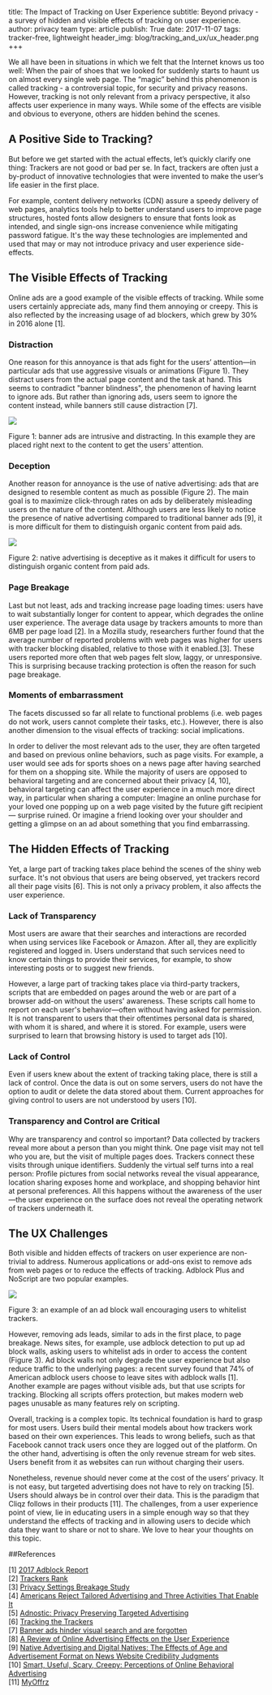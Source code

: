 title: The Impact of Tracking on User Experience
subtitle: Beyond privacy - a survey of hidden and visible effects of tracking on user experience.
author: privacy team
type: article
publish: True
date: 2017-11-07
tags: tracker-free, lightweight
header_img: blog/tracking_and_ux/ux_header.png
+++


We all have been in situations in which we felt that the 
Internet knows us too well: When the pair of shoes that we looked 
for suddenly starts to haunt us on almost every single web page. 
The “magic” behind this phenomenon is called tracking - a 
controversial topic, for security and privacy reasons. 
However, tracking is not only relevant from a privacy 
perspective, it also affects user experience in many ways. 
While some of the effects are visible and obvious to everyone, 
others are hidden behind the scenes.


## A Positive Side to Tracking?
But before we get started with the actual effects, let’s 
quickly clarify one thing: Trackers are not good or bad per se. 
In fact, trackers are often just a by-product of innovative 
technologies that were invented to make the user’s life 
easier in the first place.

For example, content delivery networks (CDN) assure a 
speedy delivery of web pages, analytics tools help to 
better understand users to improve page structures, 
hosted fonts allow designers to ensure that fonts 
look as intended, and single sign-ons increase 
convenience while mitigating password fatigue. 
It's the way these technologies are implemented and used 
that may or may not introduce privacy and user experience side-effects.


## The Visible Effects of Tracking

Online ads are a good example of the visible effects of tracking. 
While some users certainly appreciate ads, many find them annoying or creepy. 
This is also reflected by the increasing usage of ad blockers, 
which grew by 30% in 2016 alone [1].


### Distraction
One reason for this annoyance is that ads fight for the users’ 
attention—in particular ads that use aggressive visuals or 
animations (Figure 1). They distract users from the 
actual page content and the task at hand. This seems to 
contradict "banner blindness", the phenomenon of having 
learnt to ignore ads. But rather than ignoring ads, 
users seem to ignore the content instead, while 
banners still cause distraction [7]. 


<img src="../static/img/blog/tracking_and_ux/banner.png"/>
<p class="img-caption">Figure 1: banner ads are intrusive and distracting. In this example they are placed right next to the content to get the users’ attention.</p>

### Deception
Another reason for annoyance is the use of native 
advertising: ads that are designed to resemble content 
as much as possible (Figure 2). The main goal is to 
maximize click-through rates on ads by deliberately 
misleading users on the nature of the content. Although users are 
less likely to notice the presence of native advertising 
compared to traditional banner ads [9], it is more 
difficult for them to distinguish organic content from paid ads. 


<img src="../static/img/blog/tracking_and_ux/native2.png"/>
<p class="img-caption">Figure 2: native advertising is deceptive as it makes it difficult for users to distinguish organic content from paid ads.</p>


### Page Breakage
Last but not least, ads and tracking increase page loading 
times: users have to wait substantially longer for 
content to appear, which degrades the online user 
experience. The average data usage by trackers 
amounts to more than 6MB per page load [2]. In a Mozilla study, 
researchers further found that the average 
number of reported problems with web pages was higher for 
users with tracker blocking disabled, relative to those 
with it enabled.[3]. These users reported 
more often that web pages felt slow, laggy, or 
unresponsive. This is surprising because tracking 
protection is often the reason for such page breakage.

### Moments of embarrassment
The facets discussed so far all relate to functional 
problems (i.e. web pages do not work, users cannot 
complete their tasks, etc.). However, there is also 
another dimension to the visual effects of tracking: 
social implications. 

In order to deliver the most relevant ads to the user, 
they are often targeted and based on previous online 
behaviors, such as page visits. For example, a 
user would see ads for sports shoes on a news page 
after having searched for them on a shopping 
site. While the majority of users are opposed to 
behavioral targeting and are concerned about 
their privacy [4, 10], behavioral targeting can 
affect the user experience in a much more direct 
way, in particular when sharing a computer: Imagine 
an online purchase for your loved one popping up 
on a web page visited by the future gift recipient — surprise ruined.
Or imagine a friend looking over your shoulder and getting 
a glimpse on an ad about something that you find embarrassing. 



## The Hidden Effects of Tracking
Yet, a large part of tracking takes place behind the scenes of 
the shiny web surface. It's not obvious that users are 
being observed, yet trackers record all their page visits [6]. 
This is not only a privacy problem, it also affects 
the user experience.

### Lack of Transparency
Most users are aware that their searches and interactions 
are recorded when using services like Facebook or Amazon. 
After all, they are explicitly registered and logged in. 
Users understand that such services need to know 
certain things to provide their services, for example, 
to show interesting posts or to suggest new friends.

However, a large part of tracking takes place via 
third-party trackers, scripts that are embedded 
on pages around the web or are part of a browser 
add-on without the users' awareness. These scripts 
call home to report on each user's behavior—often 
without having asked for permission. It is not 
transparent to users that their oftentimes personal 
data is shared, with whom it is shared, and where 
it is stored. For example, users were surprised 
to learn that browsing history is used to target ads [10].


### Lack of Control
Even if users knew about the extent of tracking taking place, 
there is still a lack of control. Once the data is out 
on some servers, users do not have the option to audit 
or delete the data stored about them. Current approaches 
for giving control to users are not understood by users [10].

### Transparency and Control are Critical
Why are transparency and control so important? Data collected 
by trackers reveal more about a person than you might 
think. One page visit may not tell who you are, but 
the visit of multiple pages does. Trackers connect 
these visits through unique identifiers. Suddenly the 
virtual self turns into a real person: Profile pictures 
from social networks reveal the visual appearance, 
location sharing exposes home and workplace, and 
shopping behavior hint at personal preferences. 
All this happens without the awareness of the 
user—the user experience on the surface does not 
reveal the operating network of trackers underneath 
it.


## The UX Challenges
Both visible and hidden effects of trackers on user 
experience are non-trivial to address. Numerous applications 
or add-ons exist to remove ads from web pages or to 
reduce the effects of tracking. Adblock Plus and NoScript 
are two popular examples.


<img src="../static/img/blog/tracking_and_ux/adwall2.png"/>
<p class="img-caption">Figure 3: an example of an ad block wall encouraging users to whitelist trackers.</p>


However, removing ads leads, similar to ads in the first place, 
to page breakage. News sites, for example, use adblock 
detection to put up ad block walls, asking users to 
whitelist ads in order to access the content (Figure 3). 
Ad block walls not only degrade the user experience but 
also reduce traffic to the underlying pages: a recent 
survey found that 74% of American adblock users choose 
to leave sites with adblock walls [1]. Another example 
are pages without visible ads, but that use scripts 
for tracking. Blocking all scripts offers protection, 
but makes modern web pages unusable as many features 
rely on scripting.

Overall, tracking is a complex topic. Its technical 
foundation is hard to grasp for most users. Users 
build their mental models about how trackers work 
based on their own experiences. This leads to wrong 
beliefs, such as that Facebook cannot track users once 
they are logged out of the platform. On the 
other hand, advertising is often the only revenue 
stream for web sites. Users benefit from it as 
websites can run without charging their users. 

Nonetheless, revenue should never come at the cost of the users’ 
privacy. It is not easy, but targeted advertising does not 
have to rely on tracking [5]. Users should always be in 
control over their data. This is the paradigm that Cliqz 
follows in their products [11]. The challenges, from a user 
experience point of view, lie in educating users in a simple 
enough way so that they understand the effects of tracking 
and in allowing users to decide which data they want to 
share or not to share. We love to hear your thoughts on this topic.



##References

[1] [2017 Adblock Report](https://pagefair.com/blog/2017/adblockreport/) <br>
[2] [Trackers Rank](/trackers.html) <br>
[3] [Privacy Settings Breakage Study](https://docs.google.com/presentation/d/1OVtXAnyeBLX2N1yyZoTMP9AV_6HnI3mnXwIFlOL7yOA/edit) <br>
[4] [Americans Reject Tailored Advertising and Three Activities That Enable It](http://repository.upenn.edu/cgi/viewcontent.cgi?article=1138&context=asc_papers) <br>
[5] [Adnostic: Privacy Preserving Targeted Advertising](http://www.nyu.edu/pages/projects/nissenbaum/papers/adnostic.pdf)  <br>
[6] [Tracking the Trackers](https://static.cliqz.com/wp-content/uploads/2016/07/Cliqz-Studie-Tracking-the-Trackers.pdf) <br>
[7] [Banner ads hinder visual search and are forgotten](https://dl.acm.org/citation.cfm?id=986008) <br>
[8] [A Review of Online Advertising Effects on the User Experience](https://pdfs.semanticscholar.org/54b4/c030742848f26bd69910d678da6a713a9d5e.pdf) <br>
[9] [Native Advertising and Digital Natives: The Effects of Age and Advertisement Format on News Website Credibility Judgments](http://www.academia.edu/download/37165600/ISOJ_Journal_V4_N1_2014_Spring.pdf#page=79) <br>
[10] [Smart, Useful, Scary, Creepy: Perceptions of Online Behavioral Advertising](https://pdfs.semanticscholar.org/db4c/502bafef23e7d8b1de60d628c952a4780acc.pdf) <br>
[11] [MyOffrz](https://myoffrz.com/fuer-nutzer/)
